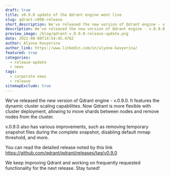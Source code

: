 ```yaml
---
draft: true
title: v0.9.0 update of the Qdrant engine went live
slug: qdrant-v090-release
short_description: We've released the new version of Qdrant engine - v.0.9.0.
description: We’ve released the new version of Qdrant engine - v.0.9.0. It features the dynamic cluster scaling capabilities. Now Qdrant is more flexible with cluster deployment, allowing to move
preview_image: /blog/qdrant-v.0.9.0-release-update.png
date: 2022-08-08T14:54:45.476Z
author: Alyona Kavyerina
author_link: https://www.linkedin.com/in/alyona-kavyerina/
featured: true
categories:
  - release-update
  - news
tags:
  - corporate news
  - release
sitemapExclude: true
---
```


We've released the new version of Qdrant engine - v.0.9.0. It features the dynamic cluster scaling capabilities. Now Qdrant is more flexible with cluster deployment, allowing to move shards between nodes and remove nodes from the cluster.

v.0.9.0 also has various improvements, such as removing temporary snapshot files during the complete snapshot, disabling default mmap threshold, and more.

You can read the detailed release noted by this link https://github.com/qdrant/qdrant/releases/tag/v0.9.0

We keep improving Qdrant and working on frequently requested functionality for the next release. Stay tuned!
